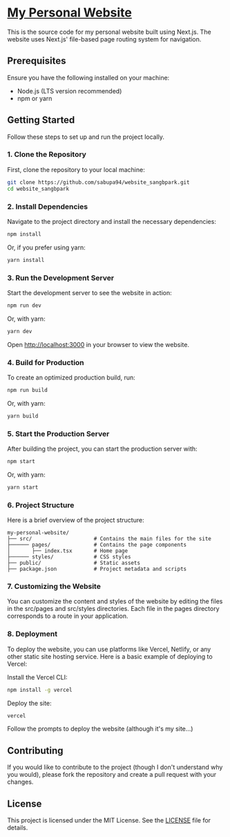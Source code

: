 # [My Personal Website](https://www.sangbpark.com)

This is the source code for my personal website built using Next.js. The website uses Next.js' file-based page routing system for navigation.

## Prerequisites

Ensure you have the following installed on your machine:

- Node.js (LTS version recommended)
- npm or yarn

## Getting Started

Follow these steps to set up and run the project locally.

### 1. Clone the Repository

First, clone the repository to your local machine:

```bash
git clone https://github.com/sabupa94/website_sangbpark.git
cd website_sangbpark
```

### 2. Install Dependencies

Navigate to the project directory and install the necessary dependencies:

```bash
npm install
```

Or, if you prefer using yarn:

```bash
yarn install
```

### 3. Run the Development Server

Start the development server to see the website in action:

```bash
npm run dev
```

Or, with yarn:

```bash
yarn dev
```

Open [http://localhost:3000](https://localhost:3000) in your browser to view the website.

### 4. Build for Production

To create an optimized production build, run:

```bash
npm run build
```

Or, with yarn:

```bash
yarn build
```

### 5. Start the Production Server

After building the project, you can start the production server with:

```bash
npm start
```

Or, with yarn:

```bash
yarn start
```

### 6. Project Structure

Here is a brief overview of the project structure:

```
my-personal-website/
├── src/                    # Contains the main files for the site
├────── pages/              # Contains the page components
│       ├── index.tsx       # Home page
├────── styles/             # CSS styles
├── public/                 # Static assets
├── package.json            # Project metadata and scripts
```

### 7. Customizing the Website

You can customize the content and styles of the website by editing the files in the src/pages and src/styles directories. Each file in the pages directory corresponds to a route in your application.

### 8. Deployment

To deploy the website, you can use platforms like Vercel, Netlify, or any other static site hosting service. Here is a basic example of deploying to Vercel:

Install the Vercel CLI:

```bash
npm install -g vercel
```

Deploy the site:

```bash
vercel
```

Follow the prompts to deploy the website (although it's my site...)

## Contributing

If you would like to contribute to the project (though I don't understand why you would), please fork the repository and create a pull request with your changes.

## License

This project is licensed under the MIT License. See the [LICENSE](https://github.com/sabupa94/website_sangbpark/blob/main/LICENSE) file for details.
